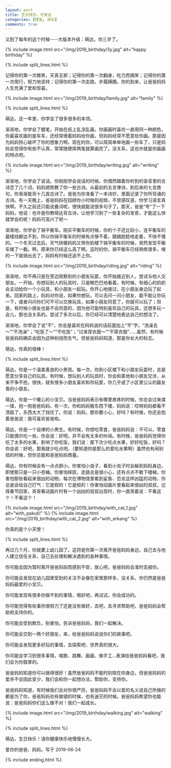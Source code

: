 ```yaml
---
layout: post
title: 生日快乐，可爱达
categories: [随笔, 成长]
comments: true
---
```


又到了每年的这个时候----大版本升级：萌达，你三岁了。

{% include image.html src="/img/2019_birthday/3y.jpg" alt="happy birthday" %}

<!--more-->

{% include split_lines.html %}

记得你的第一次微笑，天真无邪；记得你的第一次翻身，吃力而搞笑；记得你的第一次爬行，努力地坚持；记得你的第一次走路，步履蹒跚。你的到来，让爸爸妈妈人生充满了爱和惊喜。

{% include image.html src="/img/2019_birthday/family.jpg" alt="family" %}

{% include split_lines.html %}

萌达，这一年里，你学会了很多很多的本领。

渐渐地，你学会了握笔，开始在纸上乱涂乱画。你画画时喜欢一直用同一种颜色，你最喜欢画的是车车，还经常缠着妈妈给你画，但妈妈经常不愿意给你画。那是因为妈妈担心破坏了你的想象力啊。现在的你，可以简简单单地画一些车了，只是妈妈会觉得你有些不认真，常常随便挥两笔就算画完了。没关系，这也许就是你画画的特点吧。

{% include image.html src="/img/2019_birthday/writing.jpg" alt="writing" %}

渐渐地，你学会了说话。你刚刚学会说话的时候，你偶然跟着你听到的录音里的古诗念了几个词，妈妈顺势教了你一些古诗。从最初的五言律诗，到后来的七言绝句，你渐渐能背十几首古诗了。爸爸为你准备了一本诗抄，里面记录了你所背诵的古诗。有一天晚上，爸爸妈妈在回顾你小时候的视频，不禁感叹道，你学习语言真快啊，不久之前还只能说叠词呢，很快就能说很多句子了。那天，爸爸“夸”了一下妈妈，他说：也许是你教萌达背古诗，让他学习到了一些复杂的发音，才能这么快就学会的呢！妈妈可高兴了呢～

渐渐地，你学会了骑平衡车。刚买平衡车的时候，你的个子还比较小，连平衡车的最矮线都达不到，所以你骑平衡车的时候有点够不着，踉踉跄跄地走着，不快不慢的。一个冬天过去后，天气转暖妈妈又带你到楼下骑平衡车的时候，突然发现平衡车矮了一截。啊，原来你已经这么高了啊。这时的你，骑平衡车已经熟练很多，嗖的一下就骑出去了，妈妈有时候还追不上你。

{% include image.html src="/img/2019_birthday/riding.jpg" alt="riding" %}

渐渐地，你不再只是在旁边观察别的小朋友玩耍，你开始接近别人，尝试与他人交朋友。一开始，你想玩别人的玩具时，只是眼巴巴地看着。有时候，有细心的奶奶会主动给你一个小玩具，和小朋友一起玩。你开心地接过，在小朋友身边玩了起来。回家的路上，妈妈对你说，如果你想玩，可以去问一问小朋友，能不能让你玩一下，或者问问你们可不可以交换玩具，如果小朋友同意了，你就可以玩了；但是，有时候小朋友也是不会同意的，因为他可能特别喜欢自己的玩具，还想多玩一会儿，那也没关系的。尝试了多次以后，你已经可以清楚地表达自己的想法了。

渐渐地，你学会了说“不”，你总是喜欢在妈妈说的话前面加上“不”字。“洗澡去～”“不洗澡”；“吃饭了～”“不吃饭”；“过来穿衣服～”“不穿衣服”......虽然，有时候爸爸妈妈确实会因为这种别扭而生气，但爸爸妈妈知道，那是你长大的标志。

萌达，你真的很棒！

{% include split_lines.html %}

萌达，你是一个温柔善良的小男孩。每一次，你到小区楼下和小朋友玩耍时，总是愿意分享自己的玩具。有时候，想玩别人的玩具时，你会和善地和小朋友交涉，从来不争不抢。很快，就有很多小朋友喜欢和你玩耍，你几乎成了小区里公认的最友善的小朋友。

萌达，你是一个暖心的小宝贝。当爸爸妈妈表示有哪里疼疼的时候，你总会过来揉一揉，抱一抱爸爸妈妈。有一次，你和妈妈搬东西下楼，妈妈说：哎呀妈妈都看不清路了，东西太大了挡住了。你说：妈妈，那你要小心，好吗？有时候，你还会抱着爸爸说：我可喜欢爸爸啦。

萌达，你是一个自律的小男生。有时候，你想吃零食，爸爸妈妈说：不可以，零食只能偶尔吃一些。你会说：好吧。并不会有太多的吵闹。有时候，爸爸妈妈觉得你吃了太多的水果，影响了你吃饭，我们说：那下次少吃点水果，好好吃饭，好吗？你会说：好吧，那我就少吃点吧。（要知道你是那么的爱吃水果啊）虽然也有闹别扭的时候，但你总能和爸爸妈妈商量。

萌达，你有时候会有一点点胆小。你害怕小虫子，看到小虫子时会躲到妈妈身边，即使那只是一只小苍蝇。你害怕摔跤，走路总是很小心，还有点点不敢下楼梯。你害怕那些看起来很凶的动物，每次在博物馆里看到鲨鱼、恐龙这样凶猛的动物，你总是会给自己打气：它是假的！它是假的！你害怕动画片里看起来很凶的叔叔，记得春节回家，哥哥看动画片时有一个凶凶的叔叔出现时，你一直哭着说：不看这个！不看这个！

{% include image.html src="/img/2019_birthday/with_cat_1.jpg" alt="with_pakutii" %}
{% include image.html src="/img/2019_birthday/with_cat_2.jpg" alt="with_erkang" %}

你真的是个小天使！

{% include split_lines.html %}

再过几个月，你就要上幼儿园了。这将是你第一次离开爸爸妈妈身边，自己去与他人建立信任关系，自己去处理和解决遇到的各种事情。

你可能会因为暂时离开爸爸妈妈而感到不安，放心吧，爸爸妈妈会准时去接你。

你可能会发现在幼儿园里受到的关注不会像在家里那样多，没关系，你仍然是爸爸妈妈最爱的小宝贝。

你可能发现有很多你做不到的事情，哦好吧，再试试，你会成功的。

你可能觉得有些事你很努力了还是没有做好，去吧，去寻求帮助吧，爸爸妈妈会帮助和支持你的。

你可能会受到欺负，别害怕，告诉爸爸妈妈，我们一起解决。

你可能会交到一两个好朋友，来，给爸爸妈妈说说你们的故事吧。

你可能会发现更多好玩的事情，去探索吧，世界真的很大。

你可能会学习到很多事情，唱歌、跳舞、画画、做手工...表演给爸爸妈妈看吧，我们会为你鼓掌的。

爸爸妈妈知道你可以做得很好！虽然爸爸妈妈不能时刻陪在你身边，但爸爸妈妈的爱并不会因此变少，我们会和你一起想办法，帮助你，支持你。

爸爸妈妈知道，有时候我们会对你很严厉。爸爸妈妈不会以爱的名义说自己所做的都是为了你，爸爸妈妈也有做错的时候，也有迷茫的时候。爸爸妈妈希望你也能说：爸爸妈妈你们这么做不对！我们一起成长。

{% include image.html src="/img/2019_birthday/walking.jpg" alt="walking" %}

{% include split_lines.html %}

萌达，生日快乐！请你健康快乐地慢慢长大。

爱你的爸爸、妈妈，写于 2019-06-24

{% include ending.html %}
